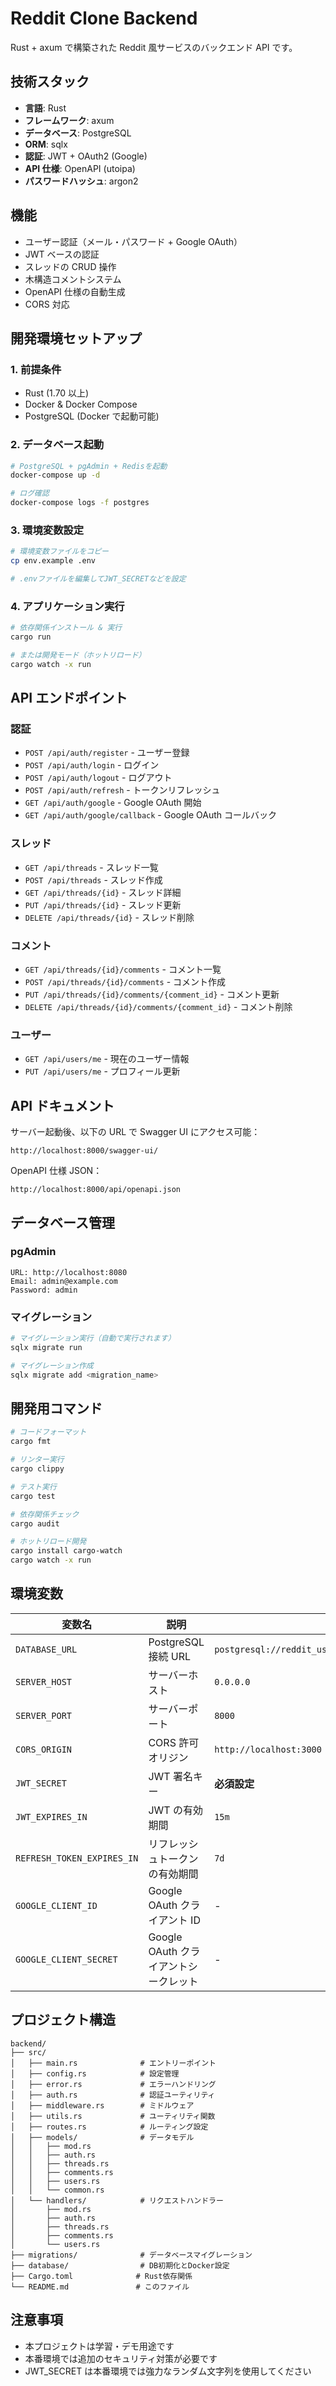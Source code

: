 # Reddit Clone Backend

Rust + axum で構築された Reddit 風サービスのバックエンド API です。

## 技術スタック

- **言語**: Rust
- **フレームワーク**: axum
- **データベース**: PostgreSQL
- **ORM**: sqlx
- **認証**: JWT + OAuth2 (Google)
- **API 仕様**: OpenAPI (utoipa)
- **パスワードハッシュ**: argon2

## 機能

- ユーザー認証（メール・パスワード + Google OAuth）
- JWT ベースの認証
- スレッドの CRUD 操作
- 木構造コメントシステム
- OpenAPI 仕様の自動生成
- CORS 対応

## 開発環境セットアップ

### 1. 前提条件

- Rust (1.70 以上)
- Docker & Docker Compose
- PostgreSQL (Docker で起動可能)

### 2. データベース起動

```bash
# PostgreSQL + pgAdmin + Redisを起動
docker-compose up -d

# ログ確認
docker-compose logs -f postgres
```

### 3. 環境変数設定

```bash
# 環境変数ファイルをコピー
cp env.example .env

# .envファイルを編集してJWT_SECRETなどを設定
```

### 4. アプリケーション実行

```bash
# 依存関係インストール & 実行
cargo run

# または開発モード（ホットリロード）
cargo watch -x run
```

## API エンドポイント

### 認証

- `POST /api/auth/register` - ユーザー登録
- `POST /api/auth/login` - ログイン
- `POST /api/auth/logout` - ログアウト
- `POST /api/auth/refresh` - トークンリフレッシュ
- `GET /api/auth/google` - Google OAuth 開始
- `GET /api/auth/google/callback` - Google OAuth コールバック

### スレッド

- `GET /api/threads` - スレッド一覧
- `POST /api/threads` - スレッド作成
- `GET /api/threads/{id}` - スレッド詳細
- `PUT /api/threads/{id}` - スレッド更新
- `DELETE /api/threads/{id}` - スレッド削除

### コメント

- `GET /api/threads/{id}/comments` - コメント一覧
- `POST /api/threads/{id}/comments` - コメント作成
- `PUT /api/threads/{id}/comments/{comment_id}` - コメント更新
- `DELETE /api/threads/{id}/comments/{comment_id}` - コメント削除

### ユーザー

- `GET /api/users/me` - 現在のユーザー情報
- `PUT /api/users/me` - プロフィール更新

## API ドキュメント

サーバー起動後、以下の URL で Swagger UI にアクセス可能：

```
http://localhost:8000/swagger-ui/
```

OpenAPI 仕様 JSON：

```
http://localhost:8000/api/openapi.json
```

## データベース管理

### pgAdmin

```
URL: http://localhost:8080
Email: admin@example.com
Password: admin
```

### マイグレーション

```bash
# マイグレーション実行（自動で実行されます）
sqlx migrate run

# マイグレーション作成
sqlx migrate add <migration_name>
```

## 開発用コマンド

```bash
# コードフォーマット
cargo fmt

# リンター実行
cargo clippy

# テスト実行
cargo test

# 依存関係チェック
cargo audit

# ホットリロード開発
cargo install cargo-watch
cargo watch -x run
```

## 環境変数

| 変数名                     | 説明                                  | デフォルト値                                                        |
| -------------------------- | ------------------------------------- | ------------------------------------------------------------------- |
| `DATABASE_URL`             | PostgreSQL 接続 URL                   | `postgresql://reddit_user:reddit_password@localhost:5433/reddit_db` |
| `SERVER_HOST`              | サーバーホスト                        | `0.0.0.0`                                                           |
| `SERVER_PORT`              | サーバーポート                        | `8000`                                                              |
| `CORS_ORIGIN`              | CORS 許可オリジン                     | `http://localhost:3000`                                             |
| `JWT_SECRET`               | JWT 署名キー                          | **必須設定**                                                        |
| `JWT_EXPIRES_IN`           | JWT の有効期間                        | `15m`                                                               |
| `REFRESH_TOKEN_EXPIRES_IN` | リフレッシュトークンの有効期間        | `7d`                                                                |
| `GOOGLE_CLIENT_ID`         | Google OAuth クライアント ID          | -                                                                   |
| `GOOGLE_CLIENT_SECRET`     | Google OAuth クライアントシークレット | -                                                                   |

## プロジェクト構造

```
backend/
├── src/
│   ├── main.rs              # エントリーポイント
│   ├── config.rs            # 設定管理
│   ├── error.rs             # エラーハンドリング
│   ├── auth.rs              # 認証ユーティリティ
│   ├── middleware.rs        # ミドルウェア
│   ├── utils.rs             # ユーティリティ関数
│   ├── routes.rs            # ルーティング設定
│   ├── models/              # データモデル
│   │   ├── mod.rs
│   │   ├── auth.rs
│   │   ├── threads.rs
│   │   ├── comments.rs
│   │   ├── users.rs
│   │   └── common.rs
│   └── handlers/            # リクエストハンドラー
│       ├── mod.rs
│       ├── auth.rs
│       ├── threads.rs
│       ├── comments.rs
│       └── users.rs
├── migrations/              # データベースマイグレーション
├── database/                # DB初期化とDocker設定
├── Cargo.toml              # Rust依存関係
└── README.md               # このファイル
```

## 注意事項

- 本プロジェクトは学習・デモ用途です
- 本番環境では追加のセキュリティ対策が必要です
- JWT_SECRET は本番環境では強力なランダム文字列を使用してください
